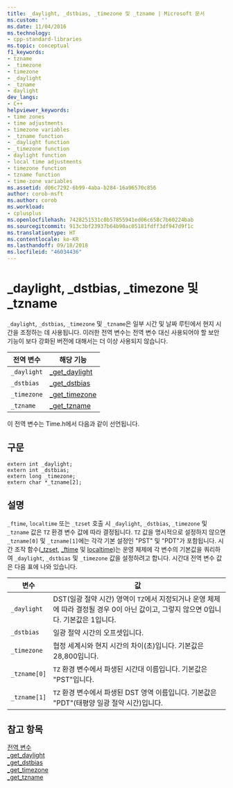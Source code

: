 ```yaml
---
title: _daylight, _dstbias, _timezone 및 _tzname | Microsoft 문서
ms.custom: ''
ms.date: 11/04/2016
ms.technology:
- cpp-standard-libraries
ms.topic: conceptual
f1_keywords:
- tzname
- _timezone
- timezone
- _daylight
- _tzname
- daylight
dev_langs:
- C++
helpviewer_keywords:
- time zones
- time adjustments
- timezone variables
- _tzname function
- _daylight function
- _timezone function
- daylight function
- local time adjustments
- timezone function
- tzname function
- time-zone variables
ms.assetid: d06c7292-6b99-4aba-b284-16a96570c856
author: corob-msft
ms.author: corob
ms.workload:
- cplusplus
ms.openlocfilehash: 7428251531c0b57855941ed06c658c7b60224bab
ms.sourcegitcommit: 913c3bf23937b64b90ac05181fdff3df947d9f1c
ms.translationtype: HT
ms.contentlocale: ko-KR
ms.lasthandoff: 09/18/2018
ms.locfileid: "46034436"
---
```

# <a name="daylight-dstbias-timezone-and-tzname"></a>_daylight, _dstbias, _timezone 및 _tzname

`_daylight`, `_dstbias`, `_timezone` 및 `_tzname`은 일부 시간 및 날짜 루틴에서 현지 시간을 조정하는 데 사용됩니다. 이러한 전역 변수는 전역 변수 대신 사용되어야 할 보안 기능이 보다 강화된 버전에 대해서는 더 이상 사용되지 않습니다.

|전역 변수|해당 기능|
|---------------------|---------------------------|
|`_daylight`|[_get_daylight](../c-runtime-library/reference/get-daylight.md)|
|`_dstbias`|[_get_dstbias](../c-runtime-library/reference/get-dstbias.md)|
|`_timezone`|[_get_timezone](../c-runtime-library/reference/get-timezone.md)|
|`_tzname`|[_get_tzname](../c-runtime-library/reference/get-tzname.md)|

이 전역 변수는 Time.h에서 다음과 같이 선언됩니다.

## <a name="syntax"></a>구문

```
extern int _daylight; 
extern int _dstbias; 
extern long _timezone; 
extern char *_tzname[2];
```

## <a name="remarks"></a>설명

`_ftime`, `localtime` 또는 `_tzset` 호출 시 `_daylight`, `_dstbias`, `_timezone` 및 `_tzname` 값은 `TZ` 환경 변수 값에 따라 결정됩니다. `TZ` 값을 명시적으로 설정하지 않으면 `_tzname[0]` 및 `_tzname[1]`에는 각각 기본 설정인 "PST" 및 "PDT"가 포함됩니다.  시간 조작 함수([_tzset](../c-runtime-library/reference/tzset.md), [_ftime](../c-runtime-library/reference/ftime-ftime32-ftime64.md) 및 [localtime](../c-runtime-library/reference/localtime-localtime32-localtime64.md))는 운영 체제에 각 변수의 기본값을 쿼리하여 `_daylight`, `_dstbias` 및 `_timezone` 값을 설정하려고 합니다. 시간대 전역 변수 값은 다음 표에 나와 있습니다.

|변수|값|
|--------------|-----------|
|`_daylight`|DST(일광 절약 시간) 영역이 `TZ`에서 지정되거나 운영 체제에 따라 결정될 경우 0이 아닌 값이고, 그렇지 않으면 0입니다. 기본값은 1입니다.|
|`_dstbias`|일광 절약 시간의 오프셋입니다.|
|`_timezone`|협정 세계시와 현지 시간의 차이(초)입니다. 기본값은 28,800입니다.|
|`_tzname[0]`|`TZ` 환경 변수에서 파생된 시간대 이름입니다. 기본값은 "PST"입니다.|
|`_tzname[1]`|`TZ` 환경 변수에서 파생된 DST 영역 이름입니다. 기본값은 "PDT"(태평양 일광 절약 시간)입니다.|

## <a name="see-also"></a>참고 항목

[전역 변수](../c-runtime-library/global-variables.md)<br/>
[_get_daylight](../c-runtime-library/reference/get-daylight.md)<br/>
[_get_dstbias](../c-runtime-library/reference/get-dstbias.md)<br/>
[_get_timezone](../c-runtime-library/reference/get-timezone.md)<br/>
[_get_tzname](../c-runtime-library/reference/get-tzname.md)